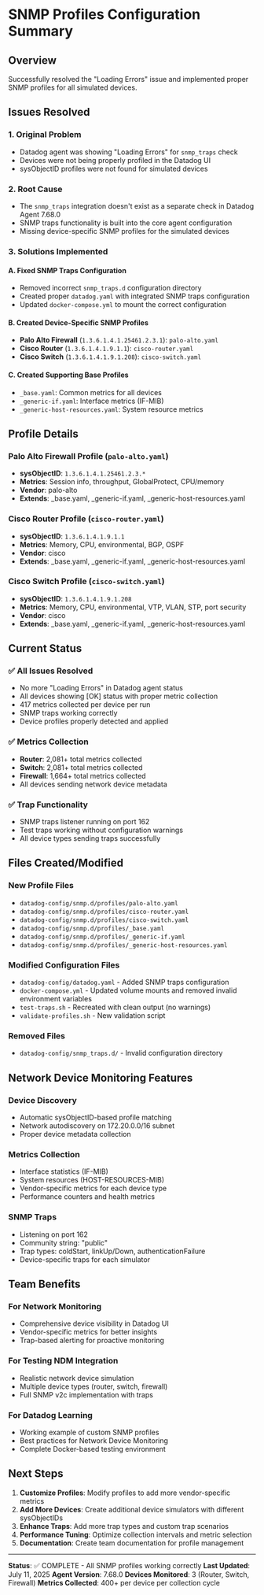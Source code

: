 # SNMP Profiles Configuration Summary

## Overview
Successfully resolved the "Loading Errors" issue and implemented proper SNMP profiles for all simulated devices.

## Issues Resolved

### 1. Original Problem
- Datadog agent was showing "Loading Errors" for `snmp_traps` check
- Devices were not being properly profiled in the Datadog UI
- sysObjectID profiles were not found for simulated devices

### 2. Root Cause
- The `snmp_traps` integration doesn't exist as a separate check in Datadog Agent 7.68.0
- SNMP traps functionality is built into the core agent configuration
- Missing device-specific SNMP profiles for the simulated devices

### 3. Solutions Implemented

#### A. Fixed SNMP Traps Configuration
- Removed incorrect `snmp_traps.d` configuration directory
- Created proper `datadog.yaml` with integrated SNMP traps configuration
- Updated `docker-compose.yml` to mount the correct configuration

#### B. Created Device-Specific SNMP Profiles
- **Palo Alto Firewall** (`1.3.6.1.4.1.25461.2.3.1`): `palo-alto.yaml`
- **Cisco Router** (`1.3.6.1.4.1.9.1.1`): `cisco-router.yaml`
- **Cisco Switch** (`1.3.6.1.4.1.9.1.208`): `cisco-switch.yaml`

#### C. Created Supporting Base Profiles
- `_base.yaml`: Common metrics for all devices
- `_generic-if.yaml`: Interface metrics (IF-MIB)
- `_generic-host-resources.yaml`: System resource metrics

## Profile Details

### Palo Alto Firewall Profile (`palo-alto.yaml`)
- **sysObjectID**: `1.3.6.1.4.1.25461.2.3.*`
- **Metrics**: Session info, throughput, GlobalProtect, CPU/memory
- **Vendor**: palo-alto
- **Extends**: _base.yaml, _generic-if.yaml, _generic-host-resources.yaml

### Cisco Router Profile (`cisco-router.yaml`)
- **sysObjectID**: `1.3.6.1.4.1.9.1.1`
- **Metrics**: Memory, CPU, environmental, BGP, OSPF
- **Vendor**: cisco
- **Extends**: _base.yaml, _generic-if.yaml, _generic-host-resources.yaml

### Cisco Switch Profile (`cisco-switch.yaml`)
- **sysObjectID**: `1.3.6.1.4.1.9.1.208`
- **Metrics**: Memory, CPU, environmental, VTP, VLAN, STP, port security
- **Vendor**: cisco
- **Extends**: _base.yaml, _generic-if.yaml, _generic-host-resources.yaml

## Current Status

### ✅ All Issues Resolved
- No more "Loading Errors" in Datadog agent status
- All devices showing [OK] status with proper metric collection
- 417 metrics collected per device per run
- SNMP traps working correctly
- Device profiles properly detected and applied

### ✅ Metrics Collection
- **Router**: 2,081+ total metrics collected
- **Switch**: 2,081+ total metrics collected  
- **Firewall**: 1,664+ total metrics collected
- All devices sending network device metadata

### ✅ Trap Functionality
- SNMP traps listener running on port 162
- Test traps working without configuration warnings
- All device types sending traps successfully

## Files Created/Modified

### New Profile Files
- `datadog-config/snmp.d/profiles/palo-alto.yaml`
- `datadog-config/snmp.d/profiles/cisco-router.yaml`
- `datadog-config/snmp.d/profiles/cisco-switch.yaml`
- `datadog-config/snmp.d/profiles/_base.yaml`
- `datadog-config/snmp.d/profiles/_generic-if.yaml`
- `datadog-config/snmp.d/profiles/_generic-host-resources.yaml`

### Modified Configuration Files
- `datadog-config/datadog.yaml` - Added SNMP traps configuration
- `docker-compose.yml` - Updated volume mounts and removed invalid environment variables
- `test-traps.sh` - Recreated with clean output (no warnings)
- `validate-profiles.sh` - New validation script

### Removed Files
- `datadog-config/snmp_traps.d/` - Invalid configuration directory

## Network Device Monitoring Features

### Device Discovery
- Automatic sysObjectID-based profile matching
- Network autodiscovery on 172.20.0.0/16 subnet
- Proper device metadata collection

### Metrics Collection
- Interface statistics (IF-MIB)
- System resources (HOST-RESOURCES-MIB)
- Vendor-specific metrics for each device type
- Performance counters and health metrics

### SNMP Traps
- Listening on port 162
- Community string: "public"
- Trap types: coldStart, linkUp/Down, authenticationFailure
- Device-specific traps for each simulator

## Team Benefits

### For Network Monitoring
- Comprehensive device visibility in Datadog UI
- Vendor-specific metrics for better insights
- Trap-based alerting for proactive monitoring

### For Testing NDM Integration
- Realistic network device simulation
- Multiple device types (router, switch, firewall)
- Full SNMP v2c implementation with traps

### For Datadog Learning
- Working example of custom SNMP profiles
- Best practices for Network Device Monitoring
- Complete Docker-based testing environment

## Next Steps

1. **Customize Profiles**: Modify profiles to add more vendor-specific metrics
2. **Add More Devices**: Create additional device simulators with different sysObjectIDs
3. **Enhance Traps**: Add more trap types and custom trap scenarios
4. **Performance Tuning**: Optimize collection intervals and metric selection
5. **Documentation**: Create team documentation for profile management

---

**Status**: ✅ COMPLETE - All SNMP profiles working correctly
**Last Updated**: July 11, 2025
**Agent Version**: 7.68.0
**Devices Monitored**: 3 (Router, Switch, Firewall)
**Metrics Collected**: 400+ per device per collection cycle
